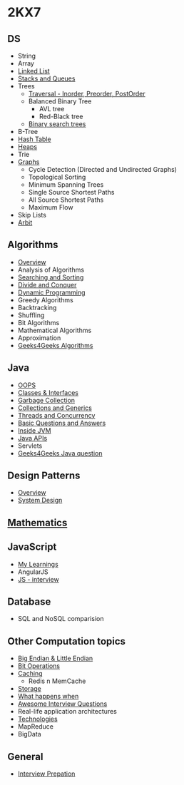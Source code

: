 # 2KX7

## DS                  
- String
- Array             
- [Linked List](./DS/linked_list.md) 
- [Stacks and Queues](./DS/stack_n_queue.md) 
- Trees
  - [Traversal - Inorder, Preorder, PostOrder](./DS/Tree/tree_chap1.md)  
  - Balanced Binary Tree
    - AVL tree 
    - Red-Black tree	
  - [Binary search trees](./DS/Tree/binary_search_tree.md)  
- B-Tree  
- [Hash Table](./DS/hash_table.md)  
- [Heaps](./DS/heap.md)  
- Trie		
- [Graphs](./DS/graph.md) 
	- Cycle Detection (Directed and Undirected Graphs)
	- Topological Sorting
	- Minimum Spanning Trees
	- Single Source Shortest Paths
	- All Source Shortest Paths
	- Maximum Flow
- Skip Lists
- [Arbit](./DS/arbit.md)

## Algorithms
- [Overview](./Algo/analysisOfAlgorithms.md)
- Analysis of Algorithms
- [Searching and Sorting](./Algo/Sorting.md)
- [Divide and Conquer](./Algo/Divide_and_Conquer.md)
- [Dynamic Programming](./Algo/dynamic_programming.md)
- Greedy Algorithms
- Backtracking
- Shuffling
- Bit Algorithms
- Mathematical Algorithms
- Approximation
- [Geeks4Geeks Algorithms](http://www.geeksforgeeks.org/fundamentals-of-algorithms/)


## Java
- [OOPS](./Java/oops_n_ooad.md)
- [Classes & Interfaces](./Java/classes_n_interfaces.md)
- [Garbage Collection](./Java/garbage_collection.md)
- [Collections and Generics](./Java/collection_n_generics.md)
- [Threads and Concurrency](./Java/Thread_n_Concurrency.md)
- [Basic Questions and Answers](./Java/java_qna_1.md)
- [Inside JVM](./Java/Inside_JVM.md)
- [Java APIs](./Java/Java_API.md)
- Servlets
- [Geeks4Geeks Java question](http://www.geeksforgeeks.org/java/)


## Design Patterns
- [Overview](./Design_Patterns/Design_Patterns.md)
- [System Design](./Arbit/System_Design.md)

## [Mathematics](./Arbit/Mathematics.md)


## JavaScript
- [My Learnings](https://github.com/a2ankitrai/JS_Learning)
- AngularJS
- [JS - interview](https://github.com/adam-s/js-interview-review)

## Database
- SQL and NoSQL comparision


## Other Computation topics
- [Big Endian & Little Endian](./Arbit/big_n_little_endian.md)
- [Bit Operations](./Arbit/Bit_Operations.md)
- [Caching](./Arbit/Cache.md)
	- Redis n MemCache
- [Storage](./Arbit/storage.md)	
- [What happens when](https://github.com/alex/what-happens-when)
- [Awesome Interview Questions](https://github.com/MaximAbramchuck/awesome-interview-questions)
- Real-life application architectures
- [Technologies](./Arbit/AdditionalTopics.md)	
- MapReduce
- BigData

## General
- [Interview Prepation](./Arbit/interview_prep.md)

